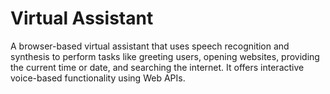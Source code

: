 # Virtual Assistant

A browser-based virtual assistant that uses speech recognition and synthesis to perform tasks like greeting users, opening websites, providing the current time or date, and searching the internet. It offers interactive voice-based functionality using Web APIs.

